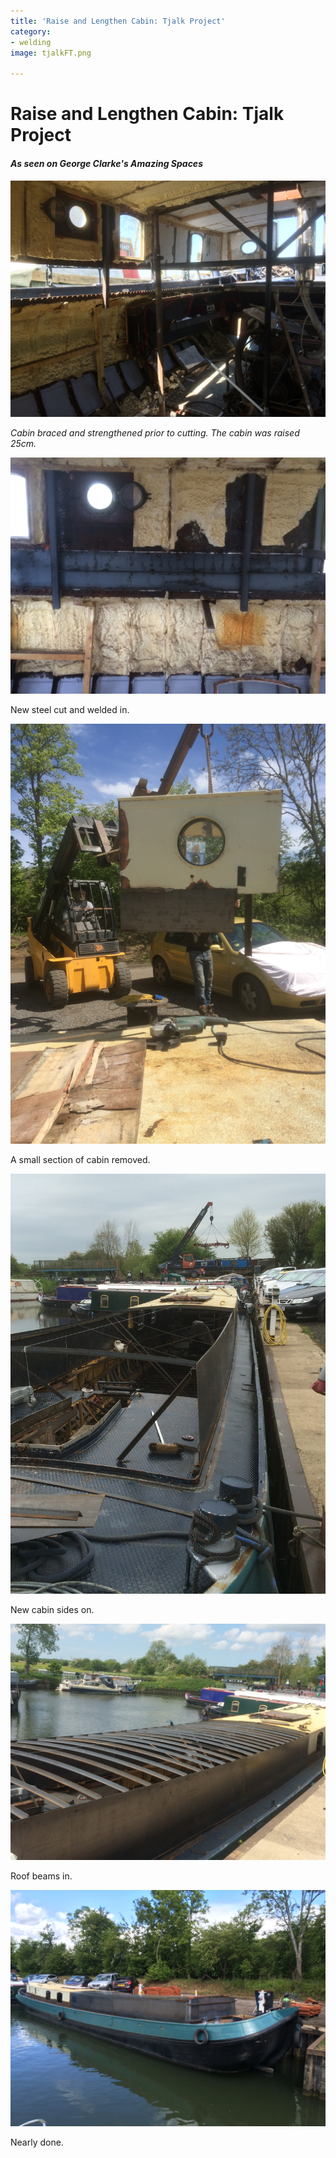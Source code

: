 ```yaml
---
title: 'Raise and Lengthen Cabin: Tjalk Project'
category:
- welding
image: tjalkFT.png

---
```

# Raise and Lengthen Cabin: Tjalk Project

#### _As seen on George Clarke's Amazing Spaces_

![](/uploads/239.JPG)

_Cabin braced and strengthened prior to cutting. The cabin was raised 25cm._

![](/uploads/248-1.JPG)

New steel cut and welded in.

![](/uploads/280.JPG)

A small section of cabin removed.

![](/uploads/291.JPG)

New cabin sides on.

![](/uploads/313.JPG)

Roof beams in.

![](/uploads/325.JPG)

Nearly done.